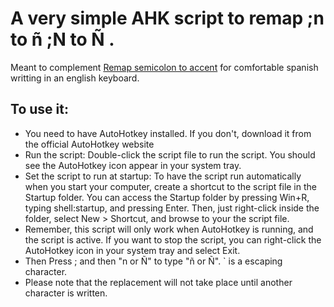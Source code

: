 # A very simple AHK script to remap ;n to ñ ;N to Ñ .
Meant to complement [Remap semicolon to accent](https://github.com/Happily-Coding/remap_semicolon_to_accent) for comfortable spanish writting in an english keyboard.

## To use it:
- You need to have AutoHotkey installed. If you don't,  download it from the official AutoHotkey website
- Run the script: Double-click the script file to run the script. You should see the AutoHotkey icon appear in your system tray.
- Set the script to run at startup: To have the script run automatically when you start your computer, create a shortcut to the script file in the Startup folder. You can access the Startup folder by pressing Win+R, typing shell:startup, and pressing Enter. Then, just right-click inside the folder, select New > Shortcut, and browse to your the script file.
- Remember, this script will only work when AutoHotkey is running, and the script is active. If you want to stop the script, you can right-click the AutoHotkey icon in your system tray and select Exit.
- Then Press ; and then "n or Ñ" to type "ñ or Ñ". ` is a escaping character.
- Please note that the replacement will not take place until another character is written.